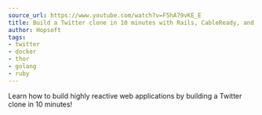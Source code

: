 ```yaml
---
source_url: https://www.youtube.com/watch?v=F5hA79vKE_E
title: Build a Twitter clone in 10 minutes with Rails, CableReady, and StimulusReflex
author: Hopsoft
tags:
- twitter
- docker
- thor
- golang
- ruby
---
```


Learn how to build highly reactive web applications by building a Twitter clone in 10 minutes!
